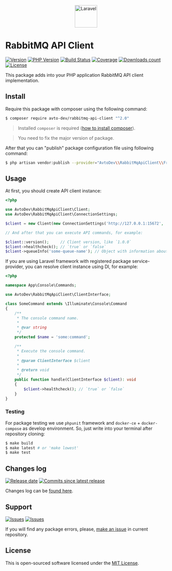 <p align="center">
  <img src="https://hsto.org/webt/59/df/45/59df45aa6c9cb971309988.png" alt="Laravel" width="70" height="70" />
</p>

# RabbitMQ API Client

[![Version][badge_packagist_version]][link_packagist]
[![PHP Version][badge_php_version]][link_packagist]
[![Build Status][badge_build_status]][link_build_status]
[![Coverage][badge_coverage]][link_coverage]
[![Downloads count][badge_downloads_count]][link_packagist]
[![License][badge_license]][link_license]

This package adds into your PHP application RabbitMQ API client implementation.

## Install

Require this package with composer using the following command:

```bash
$ composer require avto-dev/rabbitmq-api-client "^2.0"
```

> Installed `composer` is required ([how to install composer][getcomposer]).

> You need to fix the major version of package.

After that you can "publish" package configuration file using following command:

```bash
$ php artisan vendor:publish --provider="AvtoDev\\RabbitMqApiClient\\Frameworks\\Illuminate\\LaravelServiceProvider"
```

## Usage

At first, you should create API client instance:

```php
<?php

use AvtoDev\RabbitMqApiClient\Client;
use AvtoDev\RabbitMqApiClient\ConnectionSettings;

$client = new Client(new ConnectionSettings('http://127.0.0.1:15672', 'guest', 'guest'));

// And after that you can execute API commands, for example:

$client::version();     // Client version, like `1.0.0`
$client->healthcheck(); // `true` or `false`
$client->queueInfo('some-queue-name'); // Object with information about queue
```

If you are using Laravel framework with registered package service-provider, you can resolve client instance using DI, for example:

```php
<?php

namespace App\Console\Commands;

use AvtoDev\RabbitMqApiClient\ClientInterface;

class SomeCommand extends \Illuminate\Console\Command
{
    /**
     * The console command name.
     *
     * @var string
     */
    protected $name = 'some:command';

    /**
     * Execute the console command.
     *
     * @param ClientInterface $client
     *
     * @return void
     */
    public function handle(ClientInterface $client): void
    {
        $client->healthcheck(); // `true` or `false`
    }
}
```

### Testing

For package testing we use `phpunit` framework and `docker-ce` + `docker-compose` as develop environment. So, just write into your terminal after repository cloning:

```bash
$ make build
$ make latest # or 'make lowest'
$ make test
```

## Changes log

[![Release date][badge_release_date]][link_releases]
[![Commits since latest release][badge_commits_since_release]][link_commits]

Changes log can be [found here][link_changes_log].

## Support

[![Issues][badge_issues]][link_issues]
[![Issues][badge_pulls]][link_pulls]

If you will find any package errors, please, [make an issue][link_create_issue] in current repository.

## License

This is open-sourced software licensed under the [MIT License][link_license].

[badge_packagist_version]:https://img.shields.io/packagist/v/avto-dev/rabbitmq-api-client.svg?maxAge=180
[badge_php_version]:https://img.shields.io/packagist/php-v/avto-dev/rabbitmq-api-client.svg?longCache=true
[badge_build_status]:https://img.shields.io/github/workflow/status/avto-dev/rabbitmq-api-client/tests/master
[badge_coverage]:https://img.shields.io/codecov/c/github/avto-dev/rabbitmq-api-client/master.svg?maxAge=60
[badge_downloads_count]:https://img.shields.io/packagist/dt/avto-dev/rabbitmq-api-client.svg?maxAge=180
[badge_license]:https://img.shields.io/packagist/l/avto-dev/rabbitmq-api-client.svg?longCache=true
[badge_release_date]:https://img.shields.io/github/release-date/avto-dev/rabbitmq-api-client.svg?style=flat-square&maxAge=180
[badge_commits_since_release]:https://img.shields.io/github/commits-since/avto-dev/rabbitmq-api-client/latest.svg?style=flat-square&maxAge=180
[badge_issues]:https://img.shields.io/github/issues/avto-dev/rabbitmq-api-client.svg?style=flat-square&maxAge=180
[badge_pulls]:https://img.shields.io/github/issues-pr/avto-dev/rabbitmq-api-client.svg?style=flat-square&maxAge=180
[link_releases]:https://github.com/avto-dev/rabbitmq-api-client/releases
[link_packagist]:https://packagist.org/packages/avto-dev/rabbitmq-api-client
[link_build_status]:https://github.com/avto-dev/rabbitmq-api-client/actions
[link_coverage]:https://codecov.io/gh/avto-dev/rabbitmq-api-client/
[link_changes_log]:https://github.com/avto-dev/rabbitmq-api-client/blob/master/CHANGELOG.md
[link_issues]:https://github.com/avto-dev/rabbitmq-api-client/issues
[link_create_issue]:https://github.com/avto-dev/rabbitmq-api-client/issues/new/choose
[link_commits]:https://github.com/avto-dev/rabbitmq-api-client/commits
[link_pulls]:https://github.com/avto-dev/rabbitmq-api-client/pulls
[link_license]:https://github.com/avto-dev/rabbitmq-api-client/blob/master/LICENSE
[getcomposer]:https://getcomposer.org/download/
